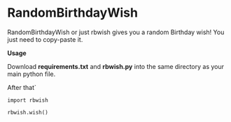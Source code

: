 # RandomBirthdayWish
RandomBirthdayWish or just rbwish gives you a random Birthday wish! You just need to copy-paste it.

**Usage**

Download **requirements.txt** and **rbwish.py** into the same directory as your main python file.

After that`

```
import rbwish

rbwish.wish()
```
